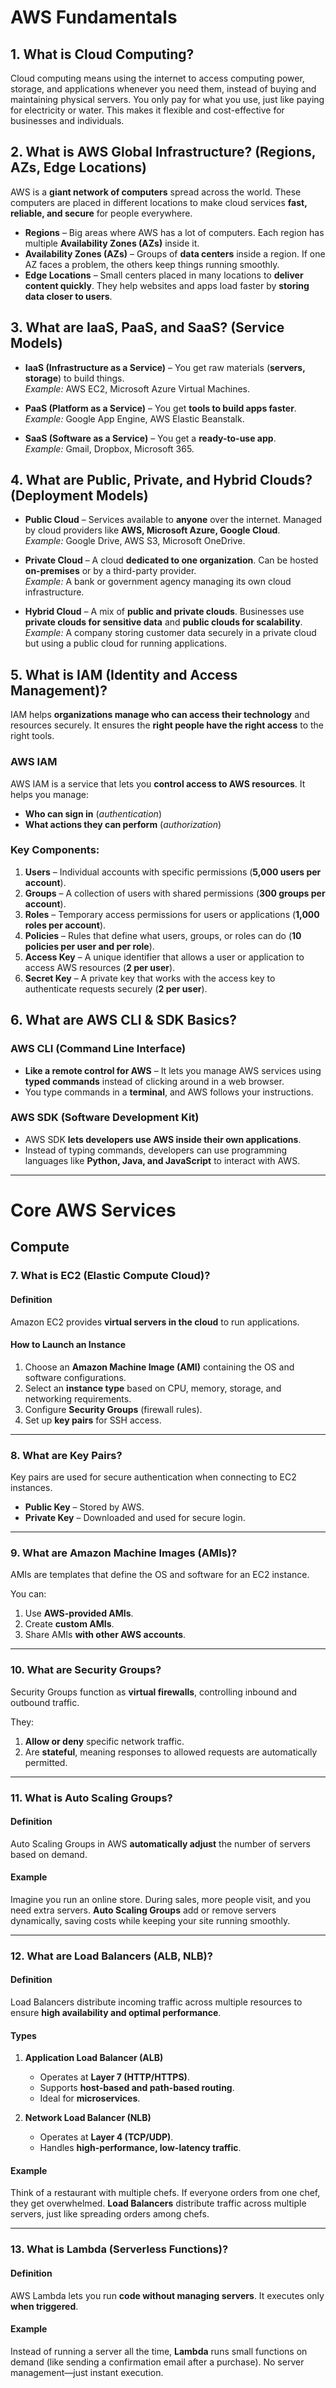 # AWS Fundamentals

## 1. What is Cloud Computing?
Cloud computing means using the internet to access computing power, storage, and applications whenever you need them, instead of buying and maintaining physical servers. You only pay for what you use, just like paying for electricity or water. This makes it flexible and cost-effective for businesses and individuals.

## 2. What is AWS Global Infrastructure? (Regions, AZs, Edge Locations)
AWS is a **giant network of computers** spread across the world. These computers are placed in different locations to make cloud services **fast, reliable, and secure** for people everywhere.

- **Regions** – Big areas where AWS has a lot of computers. Each region has multiple **Availability Zones (AZs)** inside it.
- **Availability Zones (AZs)** – Groups of **data centers** inside a region. If one AZ faces a problem, the others keep things running smoothly.
- **Edge Locations** – Small centers placed in many locations to **deliver content quickly**. They help websites and apps load faster by **storing data closer to users**.

## 3. What are IaaS, PaaS, and SaaS? (Service Models)
- **IaaS (Infrastructure as a Service)** – You get raw materials (**servers, storage**) to build things.  
  *Example:* AWS EC2, Microsoft Azure Virtual Machines.

- **PaaS (Platform as a Service)** – You get **tools to build apps faster**.  
  *Example:* Google App Engine, AWS Elastic Beanstalk.

- **SaaS (Software as a Service)** – You get a **ready-to-use app**.  
  *Example:* Gmail, Dropbox, Microsoft 365.

## 4. What are Public, Private, and Hybrid Clouds? (Deployment Models)
- **Public Cloud** – Services available to **anyone** over the internet. Managed by cloud providers like **AWS, Microsoft Azure, Google Cloud**.  
  *Example:* Google Drive, AWS S3, Microsoft OneDrive.

- **Private Cloud** – A cloud **dedicated to one organization**. Can be hosted **on-premises** or by a third-party provider.  
  *Example:* A bank or government agency managing its own cloud infrastructure.

- **Hybrid Cloud** – A mix of **public and private clouds**. Businesses use **private clouds for sensitive data** and **public clouds for scalability**.  
  *Example:* A company storing customer data securely in a private cloud but using a public cloud for running applications.

## 5. What is IAM (Identity and Access Management)?
IAM helps **organizations manage who can access their technology** and resources securely. It ensures the **right people have the right access** to the right tools.

### AWS IAM
AWS IAM is a service that lets you **control access to AWS resources**. It helps you manage:
- **Who can sign in** (*authentication*)
- **What actions they can perform** (*authorization*)

### Key Components:
1. **Users** – Individual accounts with specific permissions (**5,000 users per account**).
2. **Groups** – A collection of users with shared permissions (**300 groups per account**).
3. **Roles** – Temporary access permissions for users or applications (**1,000 roles per account**).
4. **Policies** – Rules that define what users, groups, or roles can do (**10 policies per user and per role**).
5. **Access Key** – A unique identifier that allows a user or application to access AWS resources (**2 per user**).
6. **Secret Key** – A private key that works with the access key to authenticate requests securely (**2 per user**).

## 6. What are AWS CLI & SDK Basics?

### AWS CLI (Command Line Interface)
- **Like a remote control for AWS** – It lets you manage AWS services using **typed commands** instead of clicking around in a web browser.
- You type commands in a **terminal**, and AWS follows your instructions.

### AWS SDK (Software Development Kit)
- AWS SDK **lets developers use AWS inside their own applications**.
- Instead of typing commands, developers can use programming languages like **Python, Java, and JavaScript** to interact with AWS.

---

# Core AWS Services

## Compute

### 7. What is EC2 (Elastic Compute Cloud)?

#### **Definition**  
Amazon EC2 provides **virtual servers in the cloud** to run applications.

#### **How to Launch an Instance**
1. Choose an **Amazon Machine Image (AMI)** containing the OS and software configurations.
2. Select an **instance type** based on CPU, memory, storage, and networking requirements.
3. Configure **Security Groups** (firewall rules).
4. Set up **key pairs** for SSH access.

---

### 8. What are Key Pairs?
Key pairs are used for secure authentication when connecting to EC2 instances.

- **Public Key** – Stored by AWS.
- **Private Key** – Downloaded and used for secure login.

---

### 9. What are Amazon Machine Images (AMIs)?
AMIs are templates that define the OS and software for an EC2 instance.

You can:
1. Use **AWS-provided AMIs**.
2. Create **custom AMIs**.
3. Share AMIs **with other AWS accounts**.

---

### 10. What are Security Groups?
Security Groups function as **virtual firewalls**, controlling inbound and outbound traffic.

They:
1. **Allow or deny** specific network traffic.
2. Are **stateful**, meaning responses to allowed requests are automatically permitted.

---

### 11. What is Auto Scaling Groups?

#### **Definition**  
Auto Scaling Groups in AWS **automatically adjust** the number of servers based on demand.

#### **Example**  
Imagine you run an online store. During sales, more people visit, and you need extra servers. **Auto Scaling Groups** add or remove servers dynamically, saving costs while keeping your site running smoothly.

---

### 12. What are Load Balancers (ALB, NLB)?

#### **Definition**  
Load Balancers distribute incoming traffic across multiple resources to ensure **high availability and optimal performance**.

#### **Types**
1. **Application Load Balancer (ALB)**  
   - Operates at **Layer 7 (HTTP/HTTPS)**.
   - Supports **host-based and path-based routing**.
   - Ideal for **microservices**.

2. **Network Load Balancer (NLB)**  
   - Operates at **Layer 4 (TCP/UDP)**.
   - Handles **high-performance, low-latency traffic**.

#### **Example**  
Think of a restaurant with multiple chefs. If everyone orders from one chef, they get overwhelmed. **Load Balancers** distribute traffic across multiple servers, just like spreading orders among chefs.

---

### 13. What is Lambda (Serverless Functions)?

#### **Definition**  
AWS Lambda lets you run **code without managing servers**. It executes only **when triggered**.

#### **Example**  
Instead of running a server all the time, **Lambda** runs small functions on demand (like sending a confirmation email after a purchase). No server management—just instant execution.

